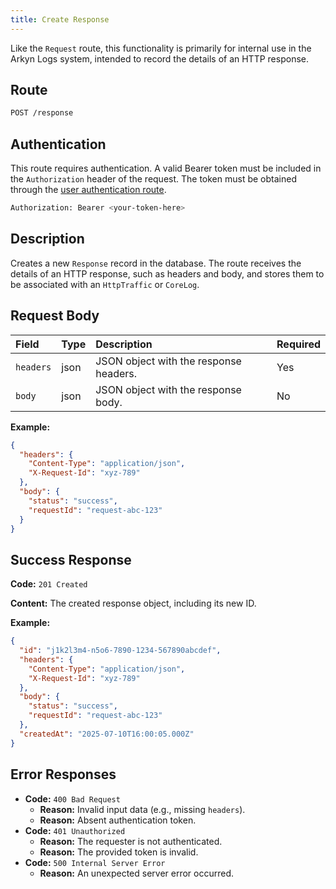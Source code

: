 ```yaml
---
title: Create Response
---
```


Like the `Request` route, this functionality is primarily for internal use in the Arkyn Logs system, intended to record the details of an HTTP response.

## Route

```bash
POST /response
```

## Authentication

This route requires authentication. A valid Bearer token must be included in the `Authorization` header of the request. The token must be obtained through the [user authentication route](/user/authuser/).

```bash
Authorization: Bearer <your-token-here>
```

## Description

Creates a new `Response` record in the database. The route receives the details of an HTTP response, such as headers and body, and stores them to be associated with an `HttpTraffic` or `CoreLog`.

## Request Body

| Field     | Type | Description                            | Required |
| :-------- | :--- | :------------------------------------- | :------- |
| `headers` | json | JSON object with the response headers. | Yes      |
| `body`    | json | JSON object with the response body.    | No       |

**Example:**

```json
{
  "headers": {
    "Content-Type": "application/json",
    "X-Request-Id": "xyz-789"
  },
  "body": {
    "status": "success",
    "requestId": "request-abc-123"
  }
}
```

## Success Response

**Code:** `201 Created`

**Content:** The created response object, including its new ID.

**Example:**

```json
{
  "id": "j1k2l3m4-n5o6-7890-1234-567890abcdef",
  "headers": {
    "Content-Type": "application/json",
    "X-Request-Id": "xyz-789"
  },
  "body": {
    "status": "success",
    "requestId": "request-abc-123"
  },
  "createdAt": "2025-07-10T16:00:05.000Z"
}
```

## Error Responses

- **Code:** `400 Bad Request`
  - **Reason:** Invalid input data (e.g., missing `headers`).
  - **Reason:** Absent authentication token.
- **Code:** `401 Unauthorized`
  - **Reason:** The requester is not authenticated.
  - **Reason:** The provided token is invalid.
- **Code:** `500 Internal Server Error`
  - **Reason:** An unexpected server error occurred.
